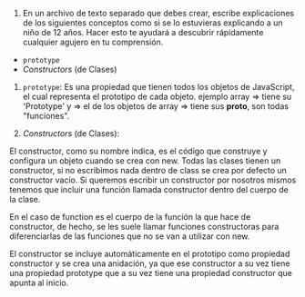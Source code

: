 1. En un archivo de texto separado que debes crear, escribe explicaciones de los siguientes conceptos como si se lo estuvieras explicando a un niño de 12 años. Hacer esto te ayudará a descubrir rápidamente cualquier agujero en tu comprensión.

* `prototype`
* _Constructors_ (de Clases)

1) `prototype`:
Es una propiedad que tienen todos los objetos de JavaScript, el cual representa el prototipo de cada objeto. 
ejemplo array => tiene  su 'Prototype' y => el de los objetos de array => tiene sus __proto__, son todas "funciones".

2) _Constructors_ (de Clases):

El constructor, como su nombre indica, es el código que construye y configura un objeto cuando se crea con new. Todas las clases tienen un constructor, si no escribimos nada dentro de class se crea por defecto un constructor vacío. Si queremos escribir un constructor por nosotros mismos tenemos que incluir una función llamada constructor dentro del cuerpo de la clase.

En el caso de function es el cuerpo de la función la que hace de constructor, de hecho, se les suele llamar funciones constructoras para diferenciarlas de las funciones que no se van a utilizar con new.

El constructor se incluye automáticamente en el prototipo como propiedad constructor y se crea una anidación, ya que ese constructor a su vez tiene una propiedad prototype que a su vez tiene una propiedad constructor que apunta al inicio.
